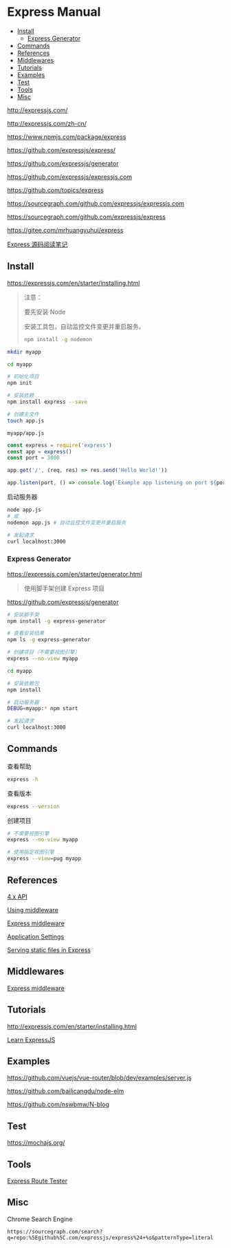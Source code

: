 <!-- omit in toc -->
# Express Manual

- [Install](#install)
  - [Express Generator](#express-generator)
- [Commands](#commands)
- [References](#references)
- [Middlewares](#middlewares)
- [Tutorials](#tutorials)
- [Examples](#examples)
- [Test](#test)
- [Tools](#tools)
- [Misc](#misc)

<http://expressjs.com/>

<http://expressjs.com/zh-cn/>

<https://www.npmjs.com/package/express>

<https://github.com/expressjs/express/>

<https://github.com/expressjs/generator>

<https://github.com/expressjs/expressjs.com>

<https://github.com/topics/express>

<https://sourcegraph.com/github.com/expressjs/expressjs.com>

<https://sourcegraph.com/github.com/expressjs/express>

<https://gitee.com/mrhuangyuhui/express>

[Express 源码阅读笔记](https://gitee.com/mrhuangyuhui/js/blob/feature/2020-03-12/express-notes.md)

## Install

<https://expressjs.com/en/starter/installing.html>

> 注意：
>
> 要先安装 Node
>
> 安装工具包，自动监控文件变更并重启服务。
>
> ```bash
> npm install -g nodemon
> ```

```bash
mkdir myapp

cd myapp

# 初始化项目
npm init

# 安装依赖
npm install express --save

# 创建主文件
touch app.js
```

`myapp/app.js`

```js
const express = require('express')
const app = express()
const port = 3000

app.get('/', (req, res) => res.send('Hello World!'))

app.listen(port, () => console.log(`Example app listening on port ${port}!`))
```

启动服务器

```bash
node app.js
# 或
nodemon app.js # 自动监控文件变更并重启服务

# 发起请求
curl localhost:3000
```

### Express Generator

<https://expressjs.com/en/starter/generator.html>

> 使用脚手架创建 Express 项目

<https://github.com/expressjs/generator>

```bash
# 安装脚手架
npm install -g express-generator

# 查看安装结果
npm ls -g express-generator

# 创建项目（不需要视图引擎）
express --no-view myapp

cd myapp

# 安装依赖包
npm install

# 启动服务器
DEBUG=myapp:* npm start

# 发起请求
curl localhost:3000
```

## Commands

查看帮助

```bash
express -h
```

查看版本

```bash
express --version
```

创建项目

```bash
# 不需要视图引擎
express --no-view myapp

# 使用指定视图引擎
express --view=pug myapp
```

## References

[4.x API](http://expressjs.com/en/4x/api.html)

[Using middleware](http://expressjs.com/en/guide/using-middleware.html)

[Express middleware](http://expressjs.com/en/resources/middleware.html)

[Application Settings](http://expressjs.com/en/4x/api.html#app.settings.table)

[Serving static files in Express](http://expressjs.com/en/starter/static-files.html)

## Middlewares

[Express middleware](http://expressjs.com/en/resources/middleware.html)

## Tutorials

<http://expressjs.com/en/starter/installing.html>

[Learn ExpressJS](https://www.tutorialspoint.com/expressjs/index.htm)

## Examples

<https://github.com/vuejs/vue-router/blob/dev/examples/server.js>

<https://github.com/bailicangdu/node-elm>

<https://github.com/nswbmw/N-blog>

## Test

<https://mochajs.org/>

## Tools

<!-- #express-regexp #regexp-express -->
[Express Route Tester](http://forbeslindesay.github.io/express-route-tester/)

## Misc

Chrome Search Engine

```
https://sourcegraph.com/search?q=repo:%5Egithub%5C.com/expressjs/express%24+%s&patternType=literal
```
